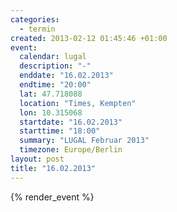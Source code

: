 ```yaml
--- 
categories: 
  - termin
created: 2013-02-12 01:45:46 +01:00
event: 
  calendar: lugal
  description: "-"
  enddate: "16.02.2013"
  endtime: "20:00"
  lat: 47.718088
  location: "Times, Kempten"
  lon: 10.315068
  startdate: "16.02.2013"
  starttime: "18:00"
  summary: "LUGAL Februar 2013"
  timezone: Europe/Berlin
layout: post
title: "16.02.2013"
---
```


{% render_event %}


